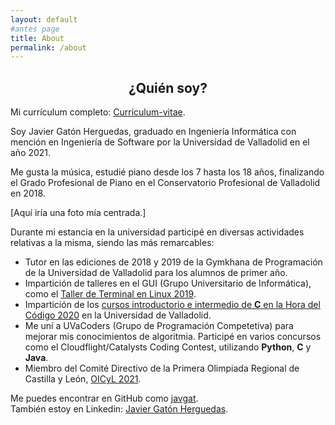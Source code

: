 ```yaml
---
layout: default
#antes page
title: About
permalink: /about
---
```


<h2 align="center"><b>¿Quién soy?</b></h2>

Mi currículum completo: [Curriculum-vitae][curriculum-url].

Soy Javier Gatón Herguedas, graduado en Ingeniería
Informática con mención en Ingeniería de Software por la Universidad de Valladolid en el año 2021.

Me gusta la música, estudié piano desde los 7 hasta los 18 años,
finalizando el Grado Profesional de Piano en el Conservatorio
Profesional de Valladolid en 2018.

[Aquí iría una foto mía centrada.]

Durante mi estancia en la universidad participé en diversas actividades relativas a la misma, siendo las más remarcables:

- Tutor en las ediciones de 2018 y 2019 de la Gymkhana de Programación de la Universidad de Valladolid para los alumnos de primer año.
- Impartición de talleres en el GUI (Grupo Universitario de Informática), como el [Taller de Terminal en Linux 2019](https://www.inf.uva.es/es/2019/03/28/taller-de-terminal-en-linux/).
- Impartición de los [cursos introductorio e intermedio de **C** en la Hora del Código 2020](https://github.com/HylianPablo/TallerC_HoC2020) en la Universidad de Valladolid.
- Me uní a UVaCoders (Grupo de Programación Competetiva) para mejorar mis conocimientos de algoritmia. Participé en varios concursos como el Cloudflight/Catalysts Coding Contest, utilizando **Python**, **C** y **Java**.
- Miembro del Comité Directivo de la Primera Olimpiada Regional de Castilla y León, [OICyL 2021](https://www.inf.uva.es/es/2021/02/01/celebrada-la-1a-olimpiada-informatica-de-castilla-y-leon/).

Me puedes encontrar en GitHub como [javgat](https://github.com/javgat).\
También estoy en Linkedin: [Javier Gatón Herguedas][linkedin-url].

[linkedin-url]: https://linkedin.com/in/javier-gaton-herguedas/
[curriculum-url]: ./downloads/Javgat_CV.pdf
